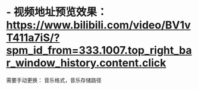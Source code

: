 # - 视频地址预览效果： https://www.bilibili.com/video/BV1vT411a7iS/?spm_id_from=333.1007.top_right_bar_window_history.content.click
需要手动更换： 音乐格式，音乐存储路径

